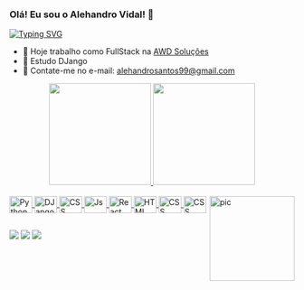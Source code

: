 ### Olá! Eu sou o Alehandro Vidal! 👋

<a href="https://www.linkedin.com/company/82670364/">![Typing SVG](https://readme-typing-svg.herokuapp.com?font=Lobster+39+Text&size=38&duration=2500&color=37f1cf&center=false&vCenter=true&width=440&lines=Alehandro+Vidal;Full-Stack;Dev+AWD+Soluções;Web+Developer+UaiFire)<a>

- 🔭 Hoje trabalho como FullStack na <a href="https://www.linkedin.com/company/82670364/">AWD Soluções<a>
- 🌱 Estudo DJango
- 💬 Contate-me no e-mail: alehandrosantos99@gmail.com

<div align="center">
  <a href="https://github.com/alehandrosv">
  <img height="180em" src="https://github-readme-stats.vercel.app/api?username=alehandrosv&show_icons=true&theme=dracula&include_all_commits=true&count_private=true"/>
  <img height="180em" src="https://github-readme-stats.vercel.app/api/top-langs/?username=alehandrosv&layout=compact&langs_count=7&theme=dracula"/>
</div>
  
<div style="display: inline_block"><br>
  <img align="center" alt="Python" height="30" width="40" src="https://cdn.jsdelivr.net/gh/devicons/devicon/icons/python/python-original.svg">
  <img align="center" alt="DJango" height="30" width="40" src="https://cdn.jsdelivr.net/gh/devicons/devicon/icons/django/django-plain.svg">
  <img align="center" alt="CSS" height="30" width="40" src="https://cdn.jsdelivr.net/gh/devicons/devicon/icons/flask/flask-original.svg">
  <img align="center" alt="Js" height="30" width="40" src="https://cdn.jsdelivr.net/gh/devicons/devicon/icons/javascript/javascript-original.svg">
  <img align="center" alt="React" height="30" width="40" src="https://cdn.jsdelivr.net/gh/devicons/devicon/icons/react/react-original.svg">
  <img align="center" alt="HTML" height="30" width="40" src="https://cdn.jsdelivr.net/gh/devicons/devicon/icons/html5/html5-original.svg">
  <img align="center" alt="CSS" height="30" width="40" src="https://cdn.jsdelivr.net/gh/devicons/devicon/icons/css3/css3-original.svg">
  <img align="center" alt="CSS" height="30" width="40" src="https://cdn.jsdelivr.net/gh/devicons/devicon/icons/bootstrap/bootstrap-original.svg">
  <img align="right" alt="pic" height="150" src="https://i.imgur.com/KLsaEMp.jpg?width=676&height=676">
</div>
  
  ##
  
<div> 
  <a href="https://twitter.com/VidalAlehandro" target="_blank"><img src="https://img.shields.io/badge/Twitter-1DA1F2?style=for-the-badge&logo=twitter&logoColor=white" target="_blank"></a>
  <a href = "mailto:alehandrosantos99@gmail.com"><img src="https://img.shields.io/badge/Gmail-D14836?style=for-the-badge&logo=gmail&logoColor=white" target="_blank"></a>
  <a href="https://www.linkedin.com/in/alehandro-santos-vidal-255190234/" target="_blank"><img src="https://img.shields.io/badge/-LinkedIn-%230077B5?style=for-the-badge&logo=linkedin&logoColor=white" target="_blank"></a> 
</div>
